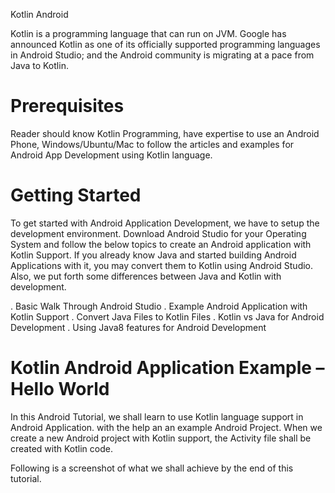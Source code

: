 
Kotlin Android

Kotlin is a programming language that can run on JVM. Google has announced Kotlin as one of its officially supported programming languages in Android Studio; and the Android community is migrating at a pace from Java to Kotlin.

# Prerequisites

Reader should know Kotlin Programming, have expertise to use an Android Phone, Windows/Ubuntu/Mac to follow the articles and examples for Android App Development using Kotlin language. 

# Getting Started

To get started with Android Application Development, we have to setup the development environment. Download Android Studio for your Operating System and follow the below topics to create an Android application with Kotlin Support. If you already know Java and started building Android Applications with it, you may convert them to Kotlin using Android Studio. Also, we put forth some differences between Java and Kotlin with development.

. Basic Walk Through Android Studio
. Example Android Application with Kotlin Support
. Convert Java Files to Kotlin Files
. Kotlin vs Java for Android Development
. Using Java8 features for Android Development

# Kotlin Android Application Example – Hello World

In this Android Tutorial, we shall learn to use Kotlin language support in Android Application.  with the help an an example Android Project. When we create a new Android project with Kotlin support, the Activity file shall be created with Kotlin code.

Following is a screenshot of what we shall achieve by the end of this tutorial.
